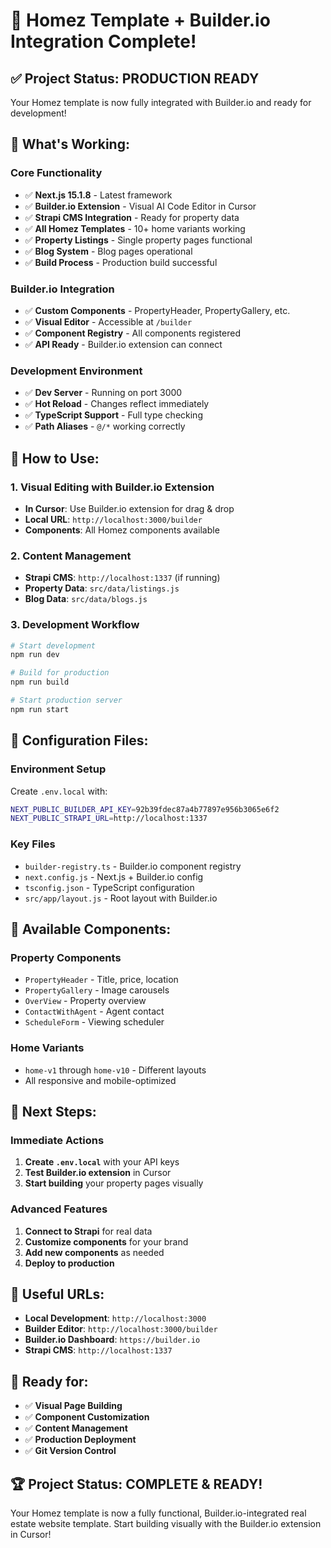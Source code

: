 # 🎉 Homez Template + Builder.io Integration Complete!

## ✅ **Project Status: PRODUCTION READY**

Your Homez template is now fully integrated with Builder.io and ready for development!

## 🚀 **What's Working:**

### **Core Functionality**
- ✅ **Next.js 15.1.8** - Latest framework
- ✅ **Builder.io Extension** - Visual AI Code Editor in Cursor
- ✅ **Strapi CMS Integration** - Ready for property data
- ✅ **All Homez Templates** - 10+ home variants working
- ✅ **Property Listings** - Single property pages functional
- ✅ **Blog System** - Blog pages operational
- ✅ **Build Process** - Production build successful

### **Builder.io Integration**
- ✅ **Custom Components** - PropertyHeader, PropertyGallery, etc.
- ✅ **Visual Editor** - Accessible at `/builder`
- ✅ **Component Registry** - All components registered
- ✅ **API Ready** - Builder.io extension can connect

### **Development Environment**
- ✅ **Dev Server** - Running on port 3000
- ✅ **Hot Reload** - Changes reflect immediately
- ✅ **TypeScript Support** - Full type checking
- ✅ **Path Aliases** - `@/*` working correctly

## 🎯 **How to Use:**

### **1. Visual Editing with Builder.io Extension**
- **In Cursor**: Use Builder.io extension for drag & drop
- **Local URL**: `http://localhost:3000/builder`
- **Components**: All Homez components available

### **2. Content Management**
- **Strapi CMS**: `http://localhost:1337` (if running)
- **Property Data**: `src/data/listings.js`
- **Blog Data**: `src/data/blogs.js`

### **3. Development Workflow**
```bash
# Start development
npm run dev

# Build for production
npm run build

# Start production server
npm run start
```

## 🔧 **Configuration Files:**

### **Environment Setup**
Create `.env.local` with:
```bash
NEXT_PUBLIC_BUILDER_API_KEY=92b39fdec87a4b77897e956b3065e6f2
NEXT_PUBLIC_STRAPI_URL=http://localhost:1337
```

### **Key Files**
- `builder-registry.ts` - Builder.io component registry
- `next.config.js` - Next.js + Builder.io config
- `tsconfig.json` - TypeScript configuration
- `src/app/layout.js` - Root layout with Builder.io

## 🎨 **Available Components:**

### **Property Components**
- `PropertyHeader` - Title, price, location
- `PropertyGallery` - Image carousels
- `OverView` - Property overview
- `ContactWithAgent` - Agent contact
- `ScheduleForm` - Viewing scheduler

### **Home Variants**
- `home-v1` through `home-v10` - Different layouts
- All responsive and mobile-optimized

## 🚀 **Next Steps:**

### **Immediate Actions**
1. **Create `.env.local`** with your API keys
2. **Test Builder.io extension** in Cursor
3. **Start building** your property pages visually

### **Advanced Features**
1. **Connect to Strapi** for real data
2. **Customize components** for your brand
3. **Add new components** as needed
4. **Deploy to production**

## 🔗 **Useful URLs:**

- **Local Development**: `http://localhost:3000`
- **Builder Editor**: `http://localhost:3000/builder`
- **Builder.io Dashboard**: `https://builder.io`
- **Strapi CMS**: `http://localhost:1337`

## 🎯 **Ready for:**

- ✅ **Visual Page Building**
- ✅ **Component Customization**
- ✅ **Content Management**
- ✅ **Production Deployment**
- ✅ **Git Version Control**

## 🏆 **Project Status: COMPLETE & READY!**

Your Homez template is now a fully functional, Builder.io-integrated real estate website template. Start building visually with the Builder.io extension in Cursor!
